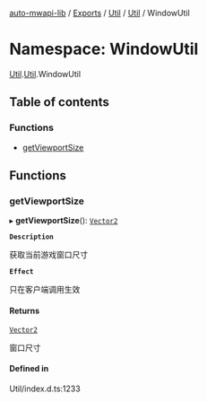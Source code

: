 [auto-mwapi-lib](../README.md) / [Exports](../modules.md) / [Util](Util.md) / [Util](Util.Util.md) / WindowUtil

# Namespace: WindowUtil

[Util](Util.md).[Util](Util.Util.md).WindowUtil

## Table of contents

### Functions

- [getViewportSize](Util.Util.WindowUtil.md#getviewportsize)

## Functions

### getViewportSize

▸ **getViewportSize**(): [`Vector2`](../classes/Type.Type.Vector2.md)

**`Description`**

获取当前游戏窗口尺寸

**`Effect`**

只在客户端调用生效

#### Returns

[`Vector2`](../classes/Type.Type.Vector2.md)

窗口尺寸

#### Defined in

Util/index.d.ts:1233
